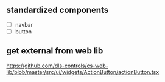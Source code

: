 
## standardized components
- [ ] navbar
- [ ] button

## get external from web lib
https://github.com/dls-controls/cs-web-lib/blob/master/src/ui/widgets/ActionButton/actionButton.tsx
